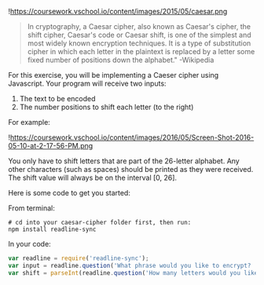 

!https://coursework.vschool.io/content/images/2015/05/caesar.png

> In cryptography, a Caesar cipher, also known as Caesar's cipher, the shift cipher, Caesar's code or Caesar shift, is one of the simplest and most widely known encryption techniques. It is a type of substitution cipher in which each letter in the plaintext is replaced by a letter some fixed number of positions down the alphabet." -Wikipedia
> 

For this exercise, you will be implementing a Caeser cipher using Javascript. Your program will receive two inputs:

1. The text to be encoded
2. The number positions to shift each letter (to the right)

For example:

!https://coursework.vschool.io/content/images/2016/05/Screen-Shot-2016-05-10-at-2-17-56-PM.png

You only have to shift letters that are part of the 26-letter alphabet. Any other characters (such as spaces) should be printed as they were received. The shift value will always be on the interval [0, 26].

Here is some code to get you started:

From terminal:

```
# cd into your caesar-cipher folder first, then run:
npm install readline-sync

```

In your code:

```jsx
var readline = require('readline-sync');
var input = readline.question('What phrase would you like to encrypt? ').toLowerCase();
var shift = parseInt(readline.question('How many letters would you like to shift? '));

```

